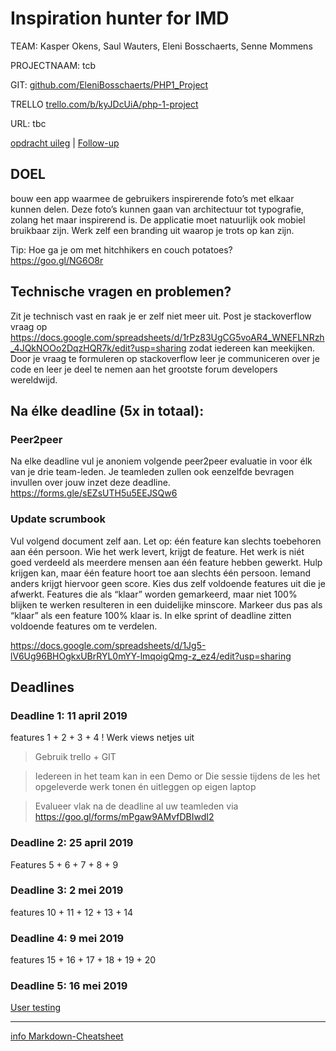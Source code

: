 # Inspiration hunter for IMD

TEAM: Kasper Okens, Saul Wauters, Eleni Bosschaerts, Senne Mommens

PROJECTNAAM: tcb 

GIT: [github.com/EleniBosschaerts/PHP1_Project](github.com/EleniBosschaerts/PHP1_Project)

TRELLO [trello.com/b/kyJDcUiA/php-1-project](https://trello.com/b/kyJDcUiA/php-1-project)

URL: tbc


[opdracht uileg](https://docs.google.com/document/d/1xKBK7SKf6m3T0hFhP1LvOIUZ6HDbnvTP6ElpkY1jiF8/edit) |
[Follow-up](https://docs.google.com/spreadsheets/d/1Jg5-lV6Ug96BHOgkxUBrRYL0mYY-lmqoigQmg-z_ez4/edit#gid=1907815514)


## DOEL
bouw een app waarmee de gebruikers inspirerende foto’s met elkaar kunnen delen. Deze foto’s kunnen gaan van architectuur tot typografie, zolang het maar inspirerend is. De applicatie moet natuurlijk ook mobiel bruikbaar zijn. Werk zelf een branding uit waarop je trots op kan zijn.

Tip: Hoe ga je om met hitchhikers en couch potatoes? https://goo.gl/NG6O8r

## Technische vragen en problemen? 
Zit je technisch vast en raak je er zelf niet meer uit. Post je stackoverflow vraag op https://docs.google.com/spreadsheets/d/1rPz83UgCG5voAR4_WNEFLNRzh_4JQkNOOo2DqzHQR7k/edit?usp=sharing zodat iedereen kan meekijken. Door je vraag te formuleren op stackoverflow leer je communiceren over je code en leer je deel te nemen aan het grootste forum developers wereldwijd.


## Na élke deadline (5x in totaal):

### Peer2peer

Na elke deadline vul je anoniem volgende peer2peer evaluatie in voor élk van je drie team-leden. Je teamleden zullen ook eenzelfde bevragen invullen over jouw inzet deze deadline.
https://forms.gle/sEZsUTH5u5EEJSQw6

### Update scrumbook

Vul volgend document zelf aan. Let op: één feature kan slechts toebehoren aan één persoon. Wie het werk levert, krijgt de feature. Het werk is niét goed verdeeld als meerdere mensen aan één feature hebben gewerkt. Hulp krijgen kan, maar één feature hoort toe aan slechts één persoon. Iemand anders krijgt hiervoor geen score. Kies dus zelf voldoende features uit die je afwerkt. Features die als “klaar” worden gemarkeerd, maar niet 100% blijken te werken resulteren in een duidelijke minscore. Markeer dus pas als “klaar” als een feature 100% klaar is. In elke sprint of deadline zitten voldoende features om te verdelen.

https://docs.google.com/spreadsheets/d/1Jg5-lV6Ug96BHOgkxUBrRYL0mYY-lmqoigQmg-z_ez4/edit?usp=sharing


## Deadlines

### Deadline 1: 11 april 2019
features 1 + 2 + 3 + 4
! Werk views netjes uit

> Gebruik trello + GIT

> Iedereen in het team kan in een Demo or Die sessie tijdens de les het opgeleverde werk tonen én uitleggen op eigen laptop

> Evalueer vlak na de deadline al uw teamleden via https://goo.gl/forms/mPgaw9AMvfDBIwdI2

### Deadline 2: 25 april 2019
Features 5 + 6 + 7 + 8 + 9

### Deadline 3: 2 mei 2019
features 10 + 11 + 12 + 13 + 14

### Deadline 4: 9 mei 2019
features 15 + 16 + 17 + 18 + 19 + 20

### Deadline 5: 16 mei 2019
[User testing](https://docs.google.com/spreadsheets/d/1uBB2krS5eo5S68WG2PG0uDCxXEM5wzSQzfg9be959cE/edit?usp=sharing)


---

[info Markdown-Cheatsheet](https://github.com/adam-p/markdown-here/wiki/Markdown-Cheatsheet)